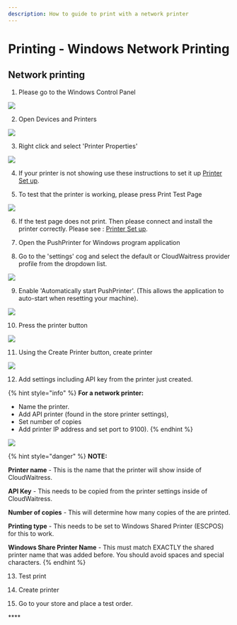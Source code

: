 ```yaml
---
description: How to guide to print with a network printer
---
```


# Printing - Windows Network Printing

## **Network printing**

1. Please go to the Windows Control Panel

![](../.gitbook/assets/untitled%20%281%29.png)

2. Open Devices and Printers

![](../.gitbook/assets/untitled-1.png)

3. Right click and select 'Printer Properties'

![](../.gitbook/assets/untitled-2%20%285%29.png)

4. If your printer is not showing use these instructions to set it up [Printer Set up](https://www.notion.so/cloudwaitresswiki/Printing-Add-a-printer-18689e4654fe4978b20aeb82b581d81e).

5. To test that the printer is working, please press Print Test Page

![](../.gitbook/assets/untitled-3%20%281%29.png)

6. If the test page does not print. Then please connect and install the printer correctly. Please see : [Printer Set up](https://www.notion.so/cloudwaitresswiki/Printing-Add-a-printer-18689e4654fe4978b20aeb82b581d81e).

7. Open the PushPrinter for Windows program application

8. Go to the 'settings' cog and select the default or CloudWaitress provider profile from the dropdown list.

![](../.gitbook/assets/untitled-4%20%282%29.png)

9. Enable 'Automatically start PushPrinter'. \(This allows the application to auto-start when resetting your machine\).

![](../.gitbook/assets/automatically-start-pushprinter.png)

10. Press the printer button

![](../.gitbook/assets/untitled-6.png)

11. Using the Create Printer button, create printer

![](../.gitbook/assets/untitled-7%20%284%29.png)

12. Add settings including API key from the printer just created.

{% hint style="info" %}
**For a network printer:** 

* Name the printer. 
* Add API printer \(found in the store printer settings\), 
* Set number of copies 
* Add printer IP address and set port to 9100\).
{% endhint %}

![](../.gitbook/assets/untitled-8%20%283%29.png)

{% hint style="danger" %}
**NOTE:**

**Printer name** - This is the name that the printer will show inside of CloudWaitress.

**API Key** - This needs to be copied from the printer settings inside of CloudWaitress.

**Number of copies** - This will determine how many copies of the are printed.

**Printing type** - This needs to be set to Windows Shared Printer \(ESCPOS\) for this to work.

**Windows Share Printer Name** - This must match EXACTLY the shared printer name that was added before. You should avoid spaces and special characters.
{% endhint %}

13. Test print

14. Create printer

15. Go to your store and place a test order.

\*\*\*\*

